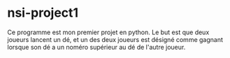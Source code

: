 # nsi-project1
Ce programme est mon premier projet en python.
Le but est que deux joueurs lancent un dé, et un des deux joueurs est désigné comme gagnant lorsque son dé a un noméro supérieur au dé de l'autre joueur.
